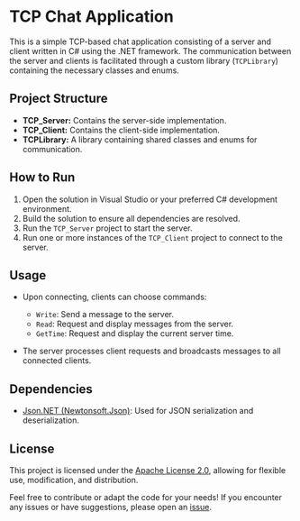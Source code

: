 # TCP Chat Application

This is a simple TCP-based chat application consisting of a server and client written in C# using the .NET framework. The communication between the server and clients is facilitated through a custom library (`TCPLibrary`) containing the necessary classes and enums.

## Project Structure

- **TCP_Server:** Contains the server-side implementation.
- **TCP_Client:** Contains the client-side implementation.
- **TCPLibrary:** A library containing shared classes and enums for communication.

## How to Run

1. Open the solution in Visual Studio or your preferred C# development environment.
2. Build the solution to ensure all dependencies are resolved.
3. Run the `TCP_Server` project to start the server.
4. Run one or more instances of the `TCP_Client` project to connect to the server.

## Usage

- Upon connecting, clients can choose commands:
  - `Write`: Send a message to the server.
  - `Read`: Request and display messages from the server.
  - `GetTime`: Request and display the current server time.

- The server processes client requests and broadcasts messages to all connected clients.

## Dependencies

- [Json.NET (Newtonsoft.Json)](https://www.newtonsoft.com/json): Used for JSON serialization and deserialization.

## License

This project is licensed under the [Apache License 2.0](LICENSE), allowing for flexible use, modification, and distribution.

Feel free to contribute or adapt the code for your needs! If you encounter any issues or have suggestions, please open an [issue](https://github.com/yourusername/TCP-Chat/issues).
